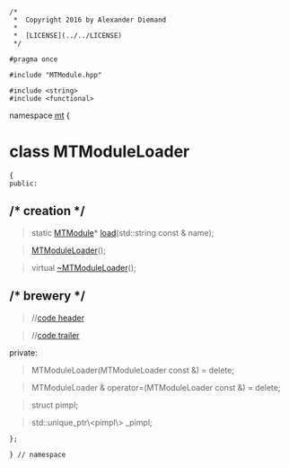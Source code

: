 ~~~ { .cpp }
/*
 *  Copyright 2016 by Alexander Diemand
 *
 *  [LICENSE](../../LICENSE)
 */

#pragma once

#include "MTModule.hpp"

#include <string>
#include <functional>

~~~

namespace [mt](namespace_mt.list) {

# class MTModuleLoader

~~~ { .cpp }
{
public:
~~~

## /* creation */

>static [MTModule](MTModule.hpp.md)* [load](MTModuleLoader_load.cpp.md)(std::string const & name);

>[MTModuleLoader](MTModuleLoader_ctor.cpp.md)();

>virtual [~MTModuleLoader](MTModuleLoader_dtor.cpp.md)();

## /* brewery */

>//[code header](MTModuleLoader_-alpha-)

>//[code trailer](MTModuleLoader_-omega-)

private:

> MTModuleLoader(MTModuleLoader const &) = delete;

> MTModuleLoader & operator=(MTModuleLoader const &) = delete;

>struct pimpl;

>std::unique_ptr\\<pimpl\\> _pimpl;

~~~ { .cpp }
};

} // namespace
~~~

